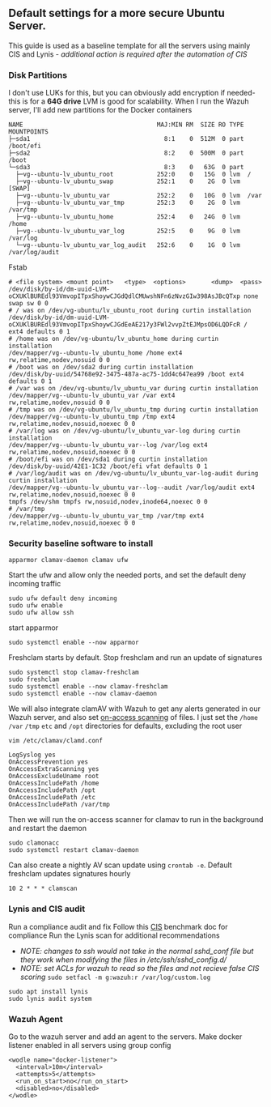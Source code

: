 ## Default settings for a more secure Ubuntu Server. 
This guide is used as a baseline template for all the servers using mainly CIS and Lynis - *additional action is required after the automation of CIS*

### Disk Partitions
I don't use LUKs for this, but you can obviously add encryption if needed- this is for a **64G drive**
LVM is good for scalability. When I run the Wazuh server, I'll add new partitions for the Docker containers
```
NAME                                     MAJ:MIN RM  SIZE RO TYPE MOUNTPOINTS
├─sda1                                     8:1    0  512M  0 part /boot/efi
├─sda2                                     8:2    0  500M  0 part /boot
└─sda3                                     8:3    0   63G  0 part 
  ├─vg--ubuntu-lv_ubuntu_root            252:0    0   15G  0 lvm  /
  ├─vg--ubuntu-lv_ubuntu_swap            252:1    0    2G  0 lvm  [SWAP]
  ├─vg--ubuntu-lv_ubuntu_var             252:2    0   10G  0 lvm  /var
  ├─vg--ubuntu-lv_ubuntu_var_tmp         252:3    0    2G  0 lvm  /var/tmp
  ├─vg--ubuntu-lv_ubuntu_home            252:4    0   24G  0 lvm  /home
  ├─vg--ubuntu-lv_ubuntu_var_log         252:5    0    9G  0 lvm  /var/log
  └─vg--ubuntu-lv_ubuntu_var_log_audit   252:6    0    1G  0 lvm  /var/log/audit
  ```
Fstab
```
# <file system> <mount point>   <type>  <options>       <dump>  <pass>
/dev/disk/by-id/dm-uuid-LVM-oCXUKlBUREdl93VmvopITpxShoywCJGdQdlCMUwshNFn6zNvzGIw398AsJBcQTxp none swap sw 0 0
# / was on /dev/vg-ubuntu/lv_ubuntu_root during curtin installation
/dev/disk/by-id/dm-uuid-LVM-oCXUKlBUREdl93VmvopITpxShoywCJGdEeAE217y3FWl2vvpZtEJMpsOD6LQDFcR / ext4 defaults 0 1
# /home was on /dev/vg-ubuntu/lv_ubuntu_home during curtin installation
/dev/mapper/vg--ubuntu-lv_ubuntu_home /home ext4 rw,relatime,nodev,nosuid 0 0
# /boot was on /dev/sda2 during curtin installation
/dev/disk/by-uuid/54768e92-3475-487a-ac75-1dd4c647ea99 /boot ext4 defaults 0 1
# /var was on /dev/vg-ubuntu/lv_ubuntu_var during curtin installation
/dev/mapper/vg--ubuntu-lv_ubuntu_var /var ext4 rw,relatime,nodev,nosuid 0 0
# /tmp was on /dev/vg-ubuntu/lv_ubuntu_tmp during curtin installation
/dev/mapper/vg--ubuntu-lv_ubuntu_tmp /tmp ext4 rw,relatime,nodev,nosuid,noexec 0 0
# /var/log was on /dev/vg-ubuntu/lv_ubuntu_var-log during curtin installation
/dev/mapper/vg--ubuntu-lv_ubuntu_var--log /var/log ext4 rw,relatime,nodev,nosuid,noexec 0 0
# /boot/efi was on /dev/sda1 during curtin installation
/dev/disk/by-uuid/42E1-1C32 /boot/efi vfat defaults 0 1
# /var/log/audit was on /dev/vg-ubuntu/lv_ubuntu_var-log-audit during curtin installation
/dev/mapper/vg--ubuntu-lv_ubuntu_var--log--audit /var/log/audit ext4 rw,relatime,nodev,nosuid,noexec 0 0
tmpfs /dev/shm tmpfs rw,nosuid,nodev,inode64,noexec 0 0
# /var/tmp
/dev/mapper/vg--ubuntu-lv_ubuntu_var_tmp /var/tmp ext4 rw,relatime,nodev,nosuid,noexec 0 0
```

### Security baseline software to install 
```
apparmor clamav-daemon clamav ufw
```
Start the ufw and allow only the needed ports, and set the default deny incoming traffic 
```
sudo ufw default deny incoming
sudo ufw enable
sudo ufw allow ssh
```

start apparmor 
```
sudo systemctl enable --now apparmor
```

Freshclam starts by default. Stop freshclam and run an update of signatures 
```
sudo systemctl stop clamav-freshclam
sudo freshclam
sudo systemctl enable --now clamav-freshclam
sudo systemctl enable --now clamav-daemon
```

We will also integrate clamAV with Wazuh to get any alerts generated in our Wazuh server, and also set [on-access scanning](https://docs.clamav.net/manual/OnAccess.html) of files. I just set the `/home` `/var` `/tmp` `etc` and `/opt` directories for defaults, excluding the root user
```
vim /etc/clamav/clamd.conf
```
```
LogSyslog yes
OnAccessPrevention yes
OnAccessExtraScanning yes
OnAccessExcludeUname root
OnAccessIncludePath /home
OnAccessIncludePath /opt
OnAccessIncludePath /etc
OnAccessIncludePath /var/tmp
```
Then we will run the on-access scanner for clamav to run in the background and restart the daemon
```
sudo clamonacc
sudo systemctl restart clamav-daemon
```

Can also create a nightly AV scan update using `crontab -e`. Default freshclam updates signatures hourly
```
10 2 * * * clamscan
```


### Lynis and CIS audit
Run a compliance audit and fix
Follow this [CIS](https://github.com/ebelious/Self-Hosted/blob/main/CIS-Ubuntu.md) benchmark doc for compliance 
Run the Lynis scan for additional recommendations
  - *NOTE: changes to ssh would not take in the normal sshd_conf file but they work when modifying the files in /etc/ssh/sshd_config.d/*
  - *NOTE: set ACLs for wazuh to read so the files and not recieve false CIS scoring* `sudo setfacl -m g:wazuh:r /var/log/custom.log`
```
sudo apt install lynis
sudo lynis audit system
```

### Wazuh Agent
Go to the wazuh server and add an agent to the servers. Make docker listener enabled in all servers using group config
```
<wodle name="docker-listener">
  <interval>10m</interval>
  <attempts>5</attempts>
  <run_on_start>no</run_on_start>
  <disabled>no</disabled>
</wodle>
```
